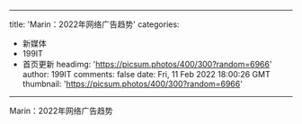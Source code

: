 
---
title: 'Marin：2022年网络广告趋势'
categories: 
 - 新媒体
 - 199IT
 - 首页更新
headimg: 'https://picsum.photos/400/300?random=6966'
author: 199IT
comments: false
date: Fri, 11 Feb 2022 18:00:26 GMT
thumbnail: 'https://picsum.photos/400/300?random=6966'
---

<div>   
Marin：2022年网络广告趋势  
</div>
            